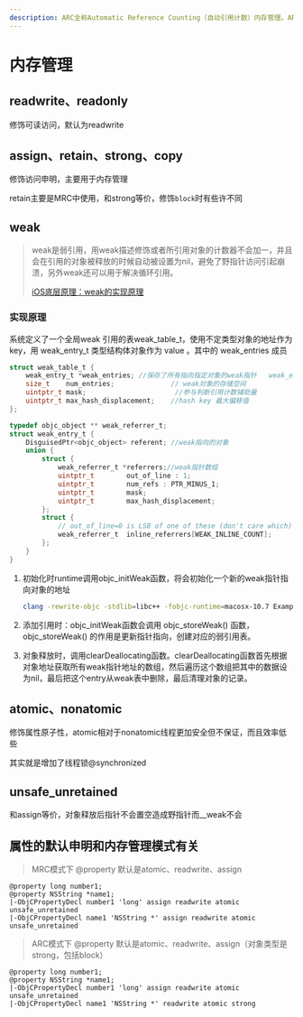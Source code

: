 ```yaml
---
description: ARC全称Automatic Reference Counting（自动引用计数）内存管理。ARC是一种编译器功能，它通过LLVM编译器和Runtime协作来进行自动管理内存。LLVM编译器会在编译时在合适的地方为 OC 对象插入retain、release和autorelease代码来自动管理对象的内存，省去了在MRC手动引用计数下手动插入这些代码的工作，减轻了开发者的工作量，让开发者可以专注于应用程序的代码、对象图以及对象间的关系上。
---
```


# 内存管理

## readwrite、readonly

修饰可读访问，默认为readwrite

## assign、retain、strong、copy

修饰访问申明，主要用于内存管理

retain主要是MRC中使用，和strong等价，修饰`block`时有些许不同

## weak

> weak是弱引用，用weak描述修饰或者所引用对象的计数器不会加一，并且会在引用的对象被释放的时候自动被设置为nil，避免了野指针访问引起崩溃，另外weak还可以用于解决循环引用。
>
> [iOS底层原理：weak的实现原理](https://juejin.cn/post/6844904101839372295)

### 实现原理

系统定义了一个全局weak 引用的表weak_table_t，使用不定类型对象的地址作为 key，用 weak_entry_t 类型结构体对象作为 value 。其中的 weak_entries 成员

```c
struct weak_table_t {
    weak_entry_t *weak_entries; //保存了所有指向指定对象的weak指针   weak_entries的对象
    size_t    num_entries;              // weak对象的存储空间
    uintptr_t mask;                      //参与判断引用计数辅助量
    uintptr_t max_hash_displacement;    //hash key 最大偏移值
};

typedef objc_object ** weak_referrer_t;
struct weak_entry_t {
    DisguisedPtr<objc_object> referent; //weak指向的对象
    union {
        struct {
            weak_referrer_t *referrers;//weak指针数组
            uintptr_t        out_of_line : 1;
            uintptr_t        num_refs : PTR_MINUS_1;
            uintptr_t        mask;
            uintptr_t        max_hash_displacement;
        };
        struct {
            // out_of_line=0 is LSB of one of these (don't care which)
            weak_referrer_t  inline_referrers[WEAK_INLINE_COUNT];
        };
    }
}
```



1. 初始化时runtime调用objc_initWeak函数，将会初始化一个新的weak指针指向对象的地址

   ```bash
   clang -rewrite-objc -stdlib=libc++ -fobjc-runtime=macosx-10.7 Example/Peregrine/FPModel.m -fobjc-arc
   ```

   

2. 添加引用时：objc_initWeak函数会调用 objc_storeWeak() 函数， objc_storeWeak() 的作用是更新指针指向，创建对应的弱引用表。

3. 对象释放时，调用clearDeallocating函数。clearDeallocating函数首先根据对象地址获取所有weak指针地址的数组，然后遍历这个数组把其中的数据设为nil，最后把这个entry从weak表中删除，最后清理对象的记录。

## atomic、nonatomic

修饰属性原子性，atomic相对于nonatomic线程更加安全但不保证，而且效率低些

其实就是增加了线程锁@synchronized

## unsafe_unretained

和assign等价，对象释放后指针不会置空造成野指针而__weak不会

## 属性的默认申明和内存管理模式有关

> MRC模式下 @property 默认是atomic、readwrite、assign

```objc
@property long number1;
@property NSString *name1;
|-ObjCPropertyDecl number1 'long' assign readwrite atomic unsafe_unretained
|-ObjCPropertyDecl name1 'NSString *' assign readwrite atomic unsafe_unretained
```

> ARC模式下 @property 默认是atomic、readwrite、assign（对象类型是strong，包括block）

```objc
@property long number1;
@property NSString *name1;
|-ObjCPropertyDecl number1 'long' assign readwrite atomic unsafe_unretained
|-ObjCPropertyDecl name1 'NSString *' readwrite atomic strong
```
